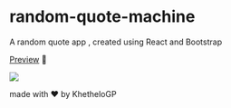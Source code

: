 # random-quote-machine
A random quote app , created using React and Bootstrap

[Preview](https://codepen.io/Khethelogp/full/GRWNBRp) 👀

![](https://i.ibb.co/yS4tm2K/random-quote-machine.png)

made with :heart: by KhetheloGP

